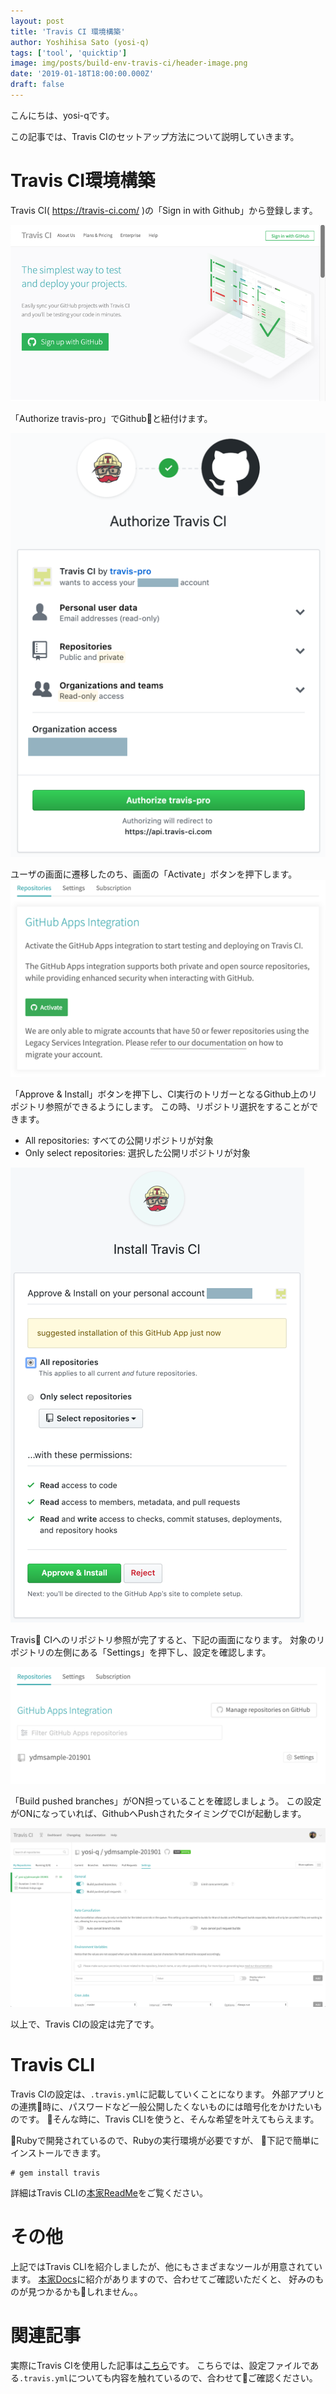 ```yaml
---
layout: post
title: 'Travis CI 環境構築'
author: Yoshihisa Sato (yosi-q)
tags: ['tool', 'quicktip']
image: img/posts/build-env-travis-ci/header-image.png
date: '2019-01-18T18:00:00.000Z'
draft: false
---
```


こんにちは、yosi-qです。

この記事では、Travis CIのセットアップ方法について説明していきます。

# Travis CI環境構築

Travis CI( https://travis-ci.com/ )の「Sign in with Github」から登録します。

![Sign in with Github](img/posts/build-env-travis-ci/regist_travis-ci.png)

「Authorize travis-pro」でGithubと紐付けます。

![Auth Travis-CI and Github](img/posts/build-env-travis-ci/link_travis-ci.png)

ユーザの画面に遷移したのち、画面の「Activate」ボタンを押下します。
![Activate on Travis-CI](img/posts/build-env-travis-ci/activate_on_travis-ci.png)

「Approve & Install」ボタンを押下し、CI実行のトリガーとなるGithub上のリポジトリ参照ができるようにします。
この時、リポジトリ選択をすることができます。
 - All repositories: すべての公開リポジトリが対象
 - Only select repositories: 選択した公開リポジトリが対象

![Install Travis-CI](img/posts/build-env-travis-ci/install_travis-ci.png)

Travis CIへのリポジトリ参照が完了すると、下記の画面になります。
対象のリポジトリの左側にある「Settings」を押下し、設定を確認します。

![Repos list on Travis-CI](img/posts/build-env-travis-ci/repos_list_on_travis-ci.png)

「Build pushed branches」がON担っていることを確認しましょう。
この設定がONになっていれば、GithubへPushされたタイミングでCIが起動します。

![Setting Travis-CI](img/posts/build-env-travis-ci/setting_travis-ci.png)

以上で、Travis CIの設定は完了です。

# Travis CLI

Travis CIの設定は、`.travis.yml`に記載していくことになります。
外部アプリとの連携時に、パスワードなど一般公開したくないものには暗号化をかけたいものです。
そんな時に、Travis CLIを使うと、そんな希望を叶えてもらえます。

Rubyで開発されているので、Rubyの実行環境が必要ですが、  下記で簡単にインストールできます。

```
# gem install travis
```

詳細はTravis CLIの[本家ReadMe](https://github.com/travis-ci/travis.rb#readme)をご覧ください。


# その他

上記ではTravis CLIを紹介しましたが、他にもさまざまなツールが用意されています。
[本家Docs](https://docs.travis-ci.com/user/apps/)に紹介がありますので、合わせてご確認いただくと、
好みのものが見つかるかもしれません。。

# 関連記事

実際にTravis CIを使用した記事は[こちら](/dev-automation-and-ci-cd)です。
こちらでは、設定ファイルである`.travis.yml`についても内容を触れているので、合わせてご確認ください。
